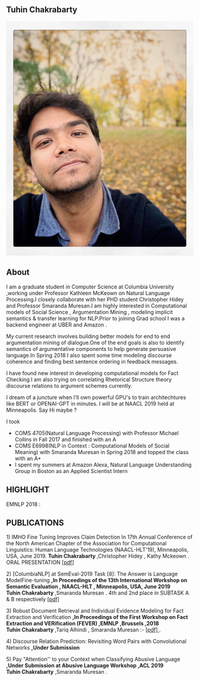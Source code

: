 ## Tuhin Chakrabarty

![Image](images/pic.jpg)

## About
I am a graduate student in Computer Science at Columbia University ,working under Professor Kathleen McKeown on Natural Language Processing.I closely collaborate with her PHD student Christopher Hidey and Professor Smaranda Muresan.I am highly interested in Computational models of Social Science , Argumentation Mining , modeling implicit semantics & transfer learning for NLP.Prior to joining Grad school I was a backend engineer at UBER and Amazon .

My current research involves building better models for end to end argumentation mining of dialogue.One of the end goals is also to identify semantics of argumentative components to help generate persuasive language.In Spring 2018
I also spent some time modeling discourse coherence and finding best sentence ordering in feedback messages.

I have found new interest in developing computational models for Fact Checking.I am also trying on correlating Rhetorical Structure theory discourse relations to argument schemes currently. 

I dream of a juncture when I'll own powerful GPU's to train architechtures like BERT or OPENAI-GPT in minutes. 
I will be at NAACL 2019 held at Minneapolis. Say Hi maybe ?



I took <br />
- COMS 4705(Natural Language Processing) with Professor Michael Collins in Fall 2017 and finished with an A <br />
- COMS E6998(NLP in Context : Computational Models of Social Meaning) with Smaranda Muresan in Spring 2018 and topped the class with an A+ <br />
- I spent my summers at Amazon Alexa, Natural Language Understanding Group in Boston  as an Applied  Scientist Intern

## HIGHLIGHT
EMNLP 2018 : <a href="https://www.cs.columbia.edu/2019/emnlp-2018/" title="Check Here"></a>

## PUBLICATIONS
 <p> 1) IMHO Fine Tuning Improves Claim Detection 
In 17th Annual Conference of the North American Chapter of the Association for Computational Linguistics: Human Language Technologies (NAACL-HLT'19), Minneapolis, USA, June 2019.  
 <b> Tuhin Chakrabarty </b> ,Christopher Hidey , Kathy Mckeown .   
ORAL PRESENTATION
<a href="https://github.com/tuhinjubcse/tuhinjubcse.github.io/blob/master/1589_Paper.pdf" title="Title">
[pdf] </a> </p>
 
 
 <p> 2) [ColumbiaNLP] at SemEval-2019 Task [8]: The Answer is Language ModelFine-tuning <b> ,In Proceedings of the 13th International Workshop on Semantic Evaluation , NAACL-HLT , Minneapolis, USA, June 2019  </b> 
 <br><b> Tuhin Chakrabarty </b> ,Smaranda Muresan .   4th and 2nd place in SUBTASK A & B respectively 
<a href="https://github.com/tuhinjubcse/tuhinjubcse.github.io/blob/master/semeval.pdf" title="Title">
[pdf] </a></p>

<p> 3) Robust Document Retrieval and Individual Evidence Modeling for Fact Extraction and Verification <b> ,In Proceedings of the First Workshop on Fact Extraction and VERification (FEVER) ,EMNLP ,Brussels ,2018  </b> 
 <br><b> Tuhin Chakrabarty </b> ,Tariq Alhindi , Smaranda Muresan :- <a href="http://aclweb.org/anthology/W18-5521" title="Title"> [pdf] </a> .</p>
 
 <p> 4) Discourse Relation Prediction: Revisiting Word Pairs with Convolutional Networks <b> ,Under Submission   </b> 

<p> 5) Pay "Attention'' to your Context when Classifying Abusive Language  <b> ,Under Submission at Abusive Language Workshop ,ACL 2019   </b>
 <br> <b>Tuhin Chakrabarty</b>  ,Smaranda Muresan   .</p>
